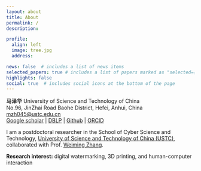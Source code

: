 ```yaml
---
layout: about
title: About
permalink: /
description: 

profile:
  align: left
  image: tree.jpg
  address: 

news: false  # includes a list of news items
selected_papers: true # includes a list of papers marked as "selected={true}"
highlights: false
social: true  # includes social icons at the bottom of the page
---
```

**马泽华**
University of Science and Technology of China<br>
No.96, JinZhai Road Baohe District, Hefei, Anhui, China<br>
mzh045@ustc.edu.cn<br>
[Google scholar](https://scholar.google.com/citations?user=Eom6m6UAAAAJ) | [DBLP](https://dblp.org/pid/240/2623.html) | [Github](https://github.com/mzh045) | [ORCID](https://orcid.org/0000-0002-8153-341X)

I am a postdoctoral researcher in the School of Cyber Science and Technology, [University of Science and Technology of China (USTC)](https://www.ustc.edu.cn/), collaborated with Prof. [Weiming Zhang](http://staff.ustc.edu.cn/~zhangwm/).

**Research interest:** digital watermarking, 3D printing, and human-computer interaction
